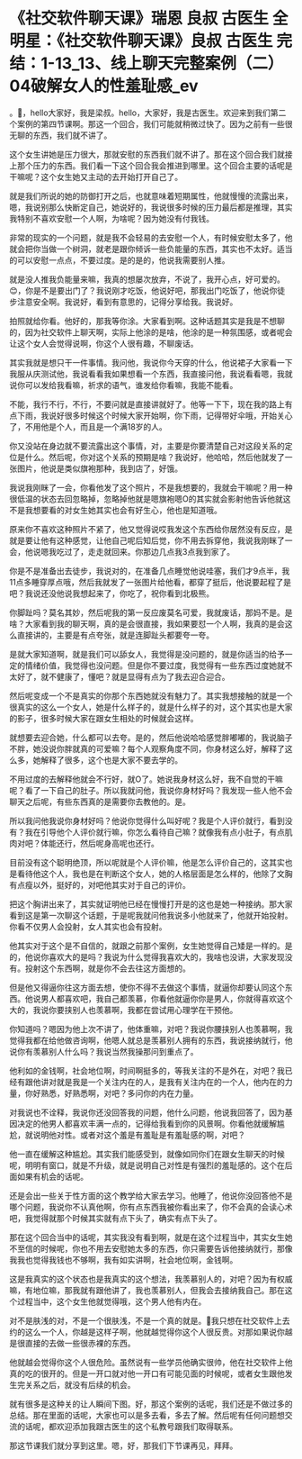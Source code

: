 # 《社交软件聊天课》瑞恩 良叔 古医生 全明星：《社交软件聊天课》良叔 古医生 完结：1-13_13、线上聊天完整案例（二）04破解女人的性羞耻感_ev

。🎼，hello大家好，我是梁叔。hello，大家好，我是古医生。欢迎来到我们第二个案例的第四节课啊。那这一个回合，我们可能就稍微过快了。因为之前有一些很无聊的东西，我们就不讲了。

这个女生讲她是压力很大，那就安慰的东西我们就不讲了。那在这个回合我们就接上那个压力的东西。我们看一下这个回合我会推进到哪里。这个回合主要的话呢是干嘛呢？这个女生她又主动的去开始打开自己了。

就是我们所说的她的防御打开之后，也就意味着短期属性，他就慢慢的流露出来，嗯，我说别那么快断定自己，她说好的，我说很多时候的压力最后都是推理，其实我特别不喜欢安慰一个人啊，为啥呢？因为她没有付我钱。

非常的现实的一个问题，就是我不会轻易的去安慰一个人，有时候安慰太多了，他就会把你当做一个树洞，就老是跟你倾诉一些负能量的东西，其实也不太好。适当的可以安慰一点点，不要过度。是的是的，他说我需要别人推。

就是没人推我负能量来嘛，我真的想屡次放弃，不说了，我开心点，好可爱的。😊，你是不是要出门了？我说刚才吃饭，他说好吧，那我出门吃饭了，他说你徒步注意安全啊。我说好，看到有意思的，记得分享给我。我说好。

拍照就给你看。他好的，那我等你涂。大家看到啊。这种话题其实是我是不想聊的，因为社交软件上聊天啊，实际上他涂的是啥，他涂的是一种氛围感，或者呢会让这个女人会觉得说啊，你这个人很有趣，不聊废话。

其实我就是想只干一件事情。我问他，我说你今天穿的什么，他说裙子大家看一下我服从庆测试他，我说看看我如果想看一个东西，我直接问他，我说看看嗯，我就说你可以发给我看嘛，祈求的语气，谁发给你看嘛，我能不能看。

不能，我行不行，不行，不要问就是直接讲就好了。他等一下下，现在我的路上有点下雨，我说好很多时候这个时候大家开始啊，你下雨，记得带好伞哦，开始关心了，不用他是个人，而且是一个满18岁的人。

你又没站在身边就不要流露出这个事情，对，主要是你要清楚自己对这段关系的定位是什么。然后呢，你对这个关系的预期是啥？我说好，他哈哈，然后他就发了一张图片，他说是类似旗袍那种，我到店了，好饿。

我说我刚眯了一会，你看他发了这个照片，不是我想要的，我就会干嘛呢？用一种很低温的状态去回忽略掉，忽略掉他就是嗯旗袍嗯O的其实就会影射他告诉他就这不是我想要看的对女生她其实也会有好生心，他也是知道哦。

原来你不喜欢这种照片不紧了，他又觉得说哎我发这个东西给你居然没有反应，是就是要让他有这种感觉，让他自己呢后知后觉，你不用去拆穿他，我说我刚眯了一会，他说嗯我吃过了，走走就回来。你那边几点我3点我到家了。

你是不是准备出去徒步，我说对的，在准备几点睡觉他说哇塞，我们才9点半，我11点多睡穿厚点哦，然后我就发了一张图片给他看，都穿了挺后，他说要起程了是吧？我说还没他说我想起来了，你吃了，祝你看到北极熊。

你脚趾吗？莫名其妙，然后呢我的第一反应废莫名可爱，我就废话，那妈不是。是啥？大家看到我的聊天啊，真的是会很直接，我如果要怼一个人啊，我真的是会这么直接讲的，主要是有点夸张，就是连脚趾头都要夸一夸。

是就大家知道啊，就是我们可以舔女人，我觉得是没问题的，就是你适当的给予一定的情绪价值，我觉得也没问题。但是你不要过度，我觉得有一些东西过度她就不太好了，就不健康了，懂吧？就是显得有点为了我去迎合迎合。

然后呢变成一个不是真实的你那个东西她就没有魅力了。其实我想接触的就是一个很真实的这么一个女人，她是什么样子的，就是什么样子的对，这个其实也是大家的影子，很多时候大家在跟女生相处的时候就会这样。

就想要去迎合她，什么都可以去夸。是的，然后他说哈哈感觉胖嘟嘟的，我说脑子不胖，她没说你胖就真的可爱嘛？每个人观察角度不同，你身材这么好，解释了这么多，她解释了很多，这个也是大家不要去学的。

不用过度的去解释他就会不行好，就O了。她说我身材这么好，我不自觉的干嘛呢？看了一下自己的肚子。所以我就问他，我说你身材好吗？我发现一些人他不会聊天之后呢，有些东西真的是需要你去教他的。是。

所以我问他我说你身材好吗？他说你觉得什么叫好呢？我是个人评价就行，看到没有？我在引导他个人评价就行嘛，你怎么看待自己嘛？就像我有点小肚子，有点肌肉对吧？体能还行，然后呢身高呢也还行。

目前没有这个聪明绝顶，所以呢就是个人评价嘛，他是怎么评价自己的，这其实也是看待他这个人，我也是在判断这个女人，她的人格层面是怎么样的，他除了文胸有点瘦以外，挺好的，对吧他其实对于自己的评价。

把这个胸讲出来了，其实就证明他已经在慢慢打开是的这也是她一种接纳。那大家看到这是第一次聊这个话题，于是呢我就问他我说多小他就来了，他就开始投射。你看不仅男人会投射，女人其实也会有投射。

他其实对于这个是不自信的，就跟之前那个案例，女生她觉得自己矮是一样的。是的，他说你喜欢大的是吗？我说为什么觉得我喜欢大的，我啥也没讲，大家发现没有。投射这个东西啊，就是你不会去往这方面想的。

但是他又得逼你往这方面去想，使你不得不去做这个事情，就逼你却要认同这个东西。他说男人都喜欢吧，我自己都羡慕，你看他就逼你你是男人，你就得喜欢这个大的，我说你要挟别人也羡慕啊，我都在尝试用心理学在干预他。

你知道吗？嗯因为他上次不讲了，他体重嘛，对吧？我说你腰挟别人也羡慕啊，我觉得我都在给他做咨询啊，他嗯人就总是羡慕别人拥有的东西，我说接纳就行，他说你有羡慕别人什么吗？我说当然我操那问到重点了。

他利如的金钱啊，社会地位啊，时间啊挺多的，等我关注的不是外在，对吧？我已经有跟他讲对就是我是一个关注内在的人，是我有关注内在的一个人，他内在的力量，你好熟悉，好熟悉啊，对吧？多问你的内在力量。

对我说也不诠释，我说你还没回答我的问题，他什么问题，他说我回答了，因为基因决定的他男人都喜欢丰满一点的，记得给我看到你的风景啊。你看他就缓解尴尬，就说明他对性。或者对这个羞是有羞耻是有羞耻感的啊，对吧？

他一直在缓解这种尴尬。其实我们能感受到，就像如同你们在跟女生聊天的时候呢，明明有窗口，就是不升级，就是说明自己对性是有强烈的羞耻感的。这个在后面如果有机会的话呢。

还是会出一些关于性方面的这个教学给大家去学习。他睡了，他说你没回答他不是哪个问题，我说你不认真他啊，你有点东西我被你看出来了，你不会真的会读心术吧，我觉得就那个时候其实就有点下头了，确实有点下头了。

那在这个回合当中的话呢，其实我没有看到啊，就是在这个过程当中，其实女生她不至信的时候呢，你也不用去安慰她太多的东西，你只需要告诉他接纳就行，那像我我也觉得我钱也不够啊，我有如实讲啊，社会地位啊，金钱啊。

这是我真实的这个状态也是我真实的这个想法，我羡慕别人的，对吧？因为有权威嘛，有地位嘛，那我就有跟他讲了，我也羡慕别人，但我会去接纳我自己。那在这个过程当中，这个女生他就觉得哦，这个男人他有内在。

对不是肤浅的对，不是一个很肤浅，不是一个真的就是。🎼我只想在社交软件上去约的这么一个人，你越是这样子啊，他就越觉得你这个人很反贵。对那如果说你越是很直接的去做一些很赤裸的东西。

他就越会觉得你这个人很危险。虽然说有一些学员他确实很帅，他在社交软件上他真的吃的很开的。但是一开口就对他一开口有可能见面的时候呢，或者女生跟他发生完关系之后，就没有后续的机会。

就有很多是这种关的让人瞬间下图。好，那这个案例的话呢，我们还是不做过多的总结。那在里面的话呢，大家也可以是多去看，多去了解。然后呢有任何问题想交流的话呢，都欢迎添加我跟古医生的这个私教号跟我们取得联系。

那这节课我们就分享到这里。嗯，好，那我们下节课再见，拜拜。